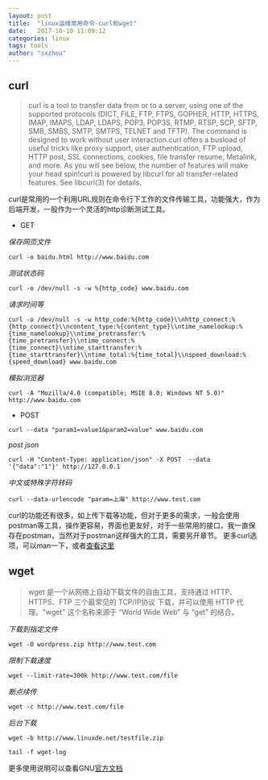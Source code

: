 ```yaml
---
layout: post
title:  "linux运维常用命令-curl和wget"
date:   2017-10-10 11:09:12
categories: linux
tags: tools
author: "sxzhou"
---
```

## curl
>curl is a tool to transfer data from or to a server, using one of the supported protocols (DICT, FILE, FTP, FTPS, GOPHER, HTTP, HTTPS, IMAP, IMAPS, LDAP, LDAPS, POP3, POP3S, RTMP, RTSP, SCP, SFTP, SMB, SMBS, SMTP, SMTPS, TELNET and TFTP). The command is designed to work without user interaction.curl offers a busload of useful tricks like proxy support, user authentication, FTP upload, HTTP post, SSL connections, cookies, file transfer resume, Metalink, and more. As you will see below, the number of features will make your head spin!curl is powered by libcurl for all transfer-related features. See libcurl(3) for details.

curl是常用的一个利用URL规则在命令行下工作的文件传输工具，功能强大，作为后端开发，一般作为一个灵活的http诊断测试工具。


* GET

*保存网页文件*

`curl -o baidu.html http://www.baidu.com`

*测试状态码*

`curl -o /dev/null -s -w %{http_code} www.baidu.com`

*请求时间等*

`curl -o /dev/null -s -w http_code:%{http_code}\\nhttp_connect:%{http_connect}\\ncontent_type:%{content_type}\\ntime_namelookup:%{time_namelookup}\\ntime_pretransfer:%{time_pretransfer}\\ntime_connect:%{time_connect}\\ntime_starttransfer:%{time_starttransfer}\\ntime_total:%{time_total}\\nspeed_download:%{speed_download} www.baidu.com`

*模拟浏览器*

`curl -A "Mozilla/4.0 (compatible; MSIE 8.0; Windows NT 5.0)" http://www.baidu.com`
* POST

`curl --data "param1=value1&param2=value" www.baidu.com`

*post json*

`curl -H "Content-Type: application/json" -X POST  --data '{"data":"1"}' http://127.0.0.1`

*中文或特殊字符转码*

`curl --data-urlencode "param=上海" http://www.test.com`

curl的功能还有很多，如上传下载等功能，但对于更多的需求，一般会使用postman等工具，操作更容易，界面也更友好，对于一些常用的接口，我一直保存在postman，当然对于postman这样强大的工具，需要另开章节。
更多curl选项，可以man一下，或者[查看这里](https://curl.haxx.se/docs/manpage.html)

## wget
>wget 是一个从网络上自动下载文件的自由工具，支持通过 HTTP、HTTPS、FTP 三个最常见的 TCP/IP协议 下载，并可以使用 HTTP 代理。"wget" 这个名称来源于 “World Wide Web” 与 “get” 的结合。

*下载到指定文件*

`wget -O wordpress.zip http://www.test.com`

*限制下载速度*

`wget --limit-rate=300k http://www.test.com/file`

*断点续传*

`wget -c http://www.test.com/file`

*后台下载*

`wget -b http://www.linuxde.net/testfile.zip`

`tail -f wget-log`

更多使用说明可以查看GNU[官方文档](http://www.gnu.org/software/wget/manual/wget.html)
